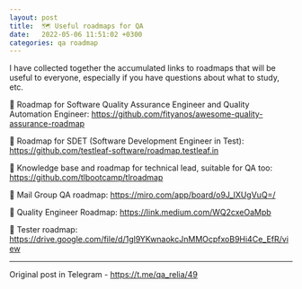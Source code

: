 ```yaml
---
layout: post
title:  🗺 Useful roadmaps for QA
date:   2022-05-06 11:51:02 +0300
categories: qa roadmap
---
```

I have collected together the accumulated links to roadmaps that will be useful to everyone, especially if you have questions about what to study, etc.

🔹 Roadmap for Software Quality Assurance Engineer and Quality Automation Engineer:
<https://github.com/fityanos/awesome-quality-assurance-roadmap>

🔹 Roadmap for SDET (Software Development Engineer in Test):
<https://github.com/testleaf-software/roadmap.testleaf.in>

🔹 Knowledge base and roadmap for technical lead, suitable for QA too:
<https://github.com/tlbootcamp/tlroadmap>

🔹 Mail Group QA roadmap:
<https://miro.com/app/board/o9J_lXUgVuQ=/>

🔹 Quality Engineer Roadmap:
<https://link.medium.com/WQ2cxeOaMpb>

🔹 Tester roadmap:
<https://drive.google.com/file/d/1gl9YKwnaokcJnMMOcpfxoB9Hi4Ce_EfR/view>

_________________
Original post in Telegram - <https://t.me/qa_relia/49>
